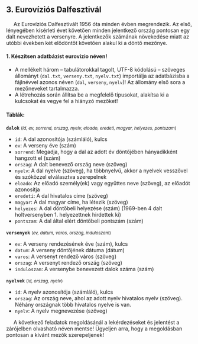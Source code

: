 ## 3. Eurovíziós Dalfesztivál

<p style="text-indent: 20px;">Az Eurovíziós Dalfesztivált 1956 óta minden évben megrendezik. Az első, lényegében kísérleti évet követően minden jelentkező ország pontosan egy dalt nevezhetett a versenyre. A jelentkezők számának növekedése miatt az utóbbi években két elődöntőt követően alakul ki a döntő mezőnye.</p>

#### 1. Készítsen adatbázist eurovizio néven!

- A mellékelt három – tabulátorokkal tagolt, UTF-8 kódolású – szöveges állományt (`dal.txt`, `verseny.txt`, `nyelv.txt`) importálja az adatbázisba a fájlnévvel azonos néven (`dal`, `verseny`, `nyelv`)! Az állomány első sora a mezőneveket tartalmazza.
- A létrehozás során állítsa be a megfelelő típusokat, alakítsa ki a kulcsokat és vegye fel a hiányzó mezőket!

#### Táblák:

**`dalok`** <small>(*id, ev, sorrend, orszag, nyelv, eloado, eredeti, magyar, helyezes, pontszam*)</small>


- `id`: A dal azonosítója (számláló), kulcs
- `ev`: A verseny éve (szám)
- `sorrend`: Megadja, hogy a dal az adott év döntőjében hányadikként hangzott el (szám)
- `orszag`: A dalt benevező ország neve (szöveg)
- `nyelv`: A dal nyelve (szöveg), ha többnyelvű, akkor a nyelvek vesszővel és szóközzel elválasztva szerepelnek
- `eloado`: Az előadó személy(ek) vagy együttes neve (szöveg), az előadót azonosítja
- `eredeti`: A dal hivatalos címe (szöveg)
- `magyar`: A dal magyar címe, ha létezik (szöveg)
- `helyezes`: A dal döntőbeli helyezése (szám) (1969-ben 4 dalt holtversenyben 1. helyezettnek hirdettek ki)
- `pontszam`: A dal által elért döntőbeli pontszám (szám)

**`versenyek`** <small>(*ev, datum, varos, orszag, induloszam*)</small>

- `ev`: A verseny rendezésének éve (szám), kulcs
- `datum`: A verseny döntőjének dátuma (dátum)
- `varos`: A versenyt rendező város (szöveg)
- `orszag`: A versenyt rendező ország (szöveg)
- `induloszam`: A versenybe benevezett dalok száma (szám)

**`nyelvek`** <small>(*id, orszag, nyelv*)</small>

- `id`: A nyelv azonosítója (számláló), kulcs
- `orszag`: Az ország neve, ahol az adott nyelv hivatalos nyelv (szöveg). Néhány országnak több hivatalos nyelve is van.
- `nyelv`: A nyelv megnevezése (szöveg)
  
<p style="text-indent: 20px;">A következő feladatok megoldásánál a lekérdezéseket és jelentést a zárójelben olvasható
néven mentse! Ügyeljen arra, hogy a megoldásban pontosan a kívánt mezők szerepeljenek! </p>
